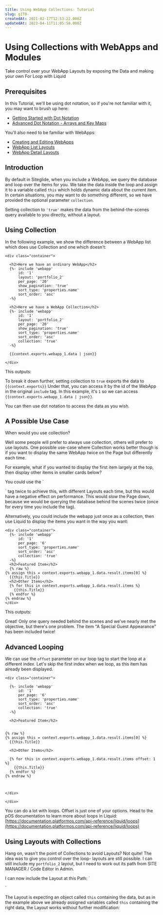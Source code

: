 ```yaml
---
title: Using WebApp Collections- Tutorial
slug: g1T0-
createdAt: 2021-02-17T12:53:22.000Z
updatedAt: 2023-04-11T11:05:58.000Z
---
```


# Using Collections with WebApps and Modules

Take control over your WebApp Layouts by exposing the Data and making your own For Loop with Liquid

## Prerequisites

In this Tutorial, we'll be using dot notation, so if you're not familiar with it, you may want to brush up here:

* [Getting Started with Dot Notation](/developer-tools/liquid/accessing-data-from-liquid-objects.md)
* [Advanced Dot Notation - Arrays and Key Maps](/developer-tools/liquid/accessing-data-by-looping-or-iterating-arrays-or-objects.md)

You'll also need to be familiar with WebApps:

* [Creating and Editing WebApps](/webapps/quickstart-webapps.md)
* [WebApp List Layouts](/webapps/layouts/webapp-list-layout.md)
* [WebApp Detail Layouts](/webapps/layouts/webapp-detail-layouts.md)

## Introduction

By default in Siteglide, when you include a WebApp, we query the database and loop over the items for you. We take the data inside the loop and assign it to a variable called `this` which holds dynamic data about the current item. In certain situations, you may want to do something different, so we have provided the optional parameter `collection`.

Setting collection to `'true'` makes the data from the behind-the-scenes query available to you directly, without a layout.

## Using Collection

In the following example, we show the difference between a WebApp list which does use Collection and one which doesn't:

```liquid
<div class="container">

  <h2>Here we have an ordinary WebApp</h2>
  {%- include 'webapp'
      id: '1'
      layout: 'portfolio_2'
      per_page: '20'
      show_pagination: 'true'
      sort_type: 'properties.name'
      sort_order: 'asc' 
  -%}
  
  <h2>Here we have a WebApp Collection</h2>
  {%- include 'webapp'
      id: '1'
      layout: 'portfolio_2'
      per_page: '20'
      show_pagination: 'true'
      sort_type: 'properties.name'
      sort_order: 'asc'
      collection: 'true' 
  -%}
  
  {{context.exports.webapp_1.data | json}}
  
</div>

```

This outputs:

To break it down further, setting collection to `true` exports the data to `{{context.exports}}` Under that, you can access it by the id of the WebApp in the original `include` tag. In this example, it's `1` so we can access `{{context.exports.webapp_1.data | json}}`.

You can then use dot notation to access the data as you wish.

## A Possible Use Case

When would you use collection?

Well some people will prefer to always use collection, others will prefer to use layouts. One possible use-case where Collection works better though is if you want to display the same WebApp twice on the Page but differently each time.

For example, what if you wanted to display the first item largely at the top, then display other items in smaller cards below?

You could use the \`

\` tag twice to achieve this, with different Layouts each time, but this would have a negative effect on performance. This would slow the Page down, because we would be querying the database behind the scenes twice (once for every time you include the tag).

Alternatively, you could include the webapp just once as a collection, then use Liquid to display the items you want in the way you want:

```liquid
<div class="container">
  {%- include 'webapp'
      id: '1'
      per_page: '6'
      sort_type: 'properties.name'
      sort_order: 'asc'
      collection: 'true' 
  -%}
  <h2>Featured Item</h2>
  {% raw %}
{% assign this = context.exports.webapp_1.data.result.items[0] %}
  {{this.Title}}
  <h2>Other Items</h2>
  {% for this in context.exports.webapp_1.data.result.items %}
    {{this.Title}}
  {% endfor %}
{% endraw %}
</div>

```

This outputs:

Great! Only one query needed behind the scenes and we've nearly met the objective, but there's one problem. The item "A Special Guest Appearance" has been included twice!

## Advanced Looping

We can use the `offset` parameter on our loop tag to start the loop at a different index. Let's skip the first index when we loop, as this item has already been displayed.

```liquid
<div class="container">

  {%- include 'webapp'
      id: '1'
      per_page: '6'
      sort_type: 'properties.name'
      sort_order: 'asc'
      collection: 'true' 
  -%}

  <h2>Featured Item</h2>
  
  
{% raw %}
{% assign this = context.exports.webapp_1.data.result.items[0] %}
  {{this.Title}}
  
  <h2>Other Items</h2>
  
  {% for this in context.exports.webapp_1.data.result.items offset: 1 %}
    {{this.Title}}
  {% endfor %}
{% endraw %}


  
</div>

</div>
```

You can do a lot with loops. Offset is just one of your options. Head to the pOS documentation to learn more about loops in Liquid: [https://documentation.platformos.com/api-reference/liquid/loops](https://documentation.platformos.com/api-reference/liquid/loops)

## Using Layouts with Collections

Hang on, wasn't the point of Collections to avoid Layouts? Not quite! The idea was to give you control over the loop- layouts are still possible. I can still include my `portfolio_2` layout, but I need to work out its path from SITE MANAGER / Code Editor in Admin.

I can now include the Layout at this Path: \`

\`

The Layout is expecting an object called `this` containing the data, but as in the example above we already assigned variables called `this` containing the right data, the Layout works without further modification:
